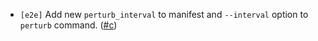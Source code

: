 - `[e2e]` Add new `perturb_interval` to manifest and `--interval` option to `perturb` command.
  ([\#c](https://github.com/cometbft/cometbft/issue/4481))
